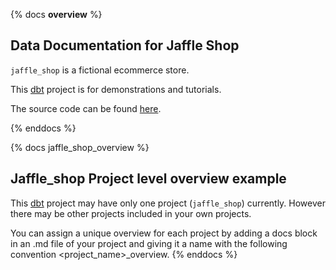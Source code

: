 {% docs __overview__ %}

## Data Documentation for Jaffle Shop

`jaffle_shop` is a fictional ecommerce store.

This [dbt](https://www.getdbt.com/) project is for demonstrations and tutorials.

The source code can be found [here](https://github.com/clrcrl/jaffle_shop).

{% enddocs %}

{% docs jaffle_shop_overview %}
## Jaffle_shop Project level overview example
This [dbt](https://www.getdbt.com/) project may have only one project (`jaffle_shop`) currently.
However there may be other projects included in your own projects.

You can assign a unique overview for each project by adding a docs block in an .md file of your project
and giving it a name with the following convention <project_name>_overview.
{% enddocs %}
